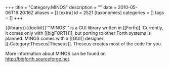 +++
title = "Category:MINOS"
description = ""
date = 2010-05-06T16:20:16Z
aliases = []
[extra]
id = 2521
[taxonomies]
categories = []
tags = []
+++

{{library}}{{toolkit}}'''MINOS''' is a GUI library written in [[Forth]]. Currently, it comes only with [[bigFORTH]], but porting to other Forth systems is planned. MINOS comes with a [[GUI]] designer [[:Category:Theseus|Theseus]]. Theseus creates most of the code for you.

More information about MINOS can be found on http://bigforth.sourceforge.net.
